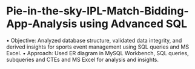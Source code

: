 # Pie-in-the-sky-IPL-Match-Bidding-App-Analysis using Advanced SQL
• Objective: Analyzed database structure, validated data integrity, and derived insights for sports event management using SQL queries  and MS Excel.  • Approach: Used ER diagram in MySQL Workbench, SQL queries, subqueries and CTEs and MS Excel for analysis and insights.  
